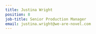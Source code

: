 ```yaml
---
title: Justina Wright
position: 8
job-title: Senior Production Manager
email: justina.wright@we-are-novel.com
---
```


